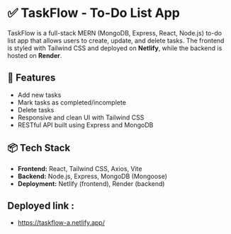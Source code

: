 # ✅ TaskFlow - To-Do List App

TaskFlow is a full-stack MERN (MongoDB, Express, React, Node.js) to-do list app that allows users to create, update, and delete tasks. The frontend is styled with Tailwind CSS and deployed on **Netlify**, while the backend is hosted on **Render**.

## 🔧 Features
- Add new tasks
- Mark tasks as completed/incomplete
- Delete tasks
- Responsive and clean UI with Tailwind CSS
- RESTful API built using Express and MongoDB

## 📦 Tech Stack
- **Frontend:** React, Tailwind CSS, Axios, Vite
- **Backend:** Node.js, Express, MongoDB (Mongoose)
- **Deployment:** Netlify (frontend), Render (backend)

## Deployed link : 
- https://taskflow-a.netlify.app/
